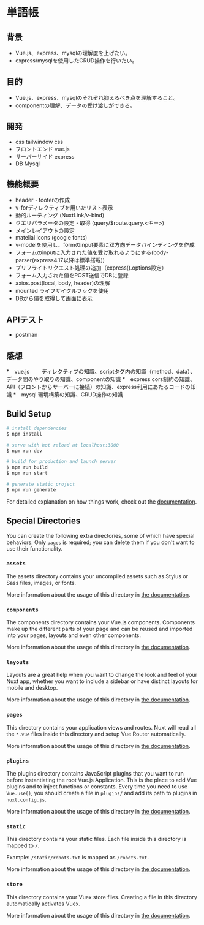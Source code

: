 # 単語帳
## 背景
* Vue.js、express、mysqlの理解度を上げたい。
* express/mysqlを使用したCRUD操作を行いたい。

## 目的
* Vue.js、express、mysqlのそれぞれ抑えるべき点を理解すること。
* componentの理解、データの受け渡しができる。

## 開発
* css tailwindow css
* フロントエンド vue.js
* サーバーサイド express
* DB Mysql

## 機能概要
* header・footerの作成
* v-forディレクティブを用いたリスト表示
* 動的ルーティング (NuxtLink/v-bind)
* クエリパラメータの設定・取得 (query/$route.query.<キー>)
* メインレイアウトの設定
* matelial icons (google fonts)
* v-modelを使用し、formのinput要素に双方向データバインディングを作成
* フォームのinputに入力された値を受け取れるようにする(body-parser(express4.17以降は標準搭載))
* プリフライトリクエスト処理の追加（express().options設定）
* フォーム入力された値をPOST送信でDBに登録
* axios.post(local, body, header)の理解
* mounted ライフサイクルフックを使用
* DBから値を取得して画面に表示

## APIテスト
* postman

## 感想
*　vue.js
　　ディレクティブの知識、scriptタグ内の知識（method、data）、データ間のやり取りの知識、componentの知識
*　express
 cors制約の知識、API（フロントからサーバーに接続）の知識、express利用にあたるコードの知識
*　mysql
  環境構築の知識、CRUD操作の知識

## Build Setup

```bash
# install dependencies
$ npm install

# serve with hot reload at localhost:3000
$ npm run dev

# build for production and launch server
$ npm run build
$ npm run start

# generate static project
$ npm run generate
```

For detailed explanation on how things work, check out the [documentation](https://nuxtjs.org).

## Special Directories

You can create the following extra directories, some of which have special behaviors. Only `pages` is required; you can delete them if you don't want to use their functionality.

### `assets`

The assets directory contains your uncompiled assets such as Stylus or Sass files, images, or fonts.

More information about the usage of this directory in [the documentation](https://nuxtjs.org/docs/2.x/directory-structure/assets).

### `components`

The components directory contains your Vue.js components. Components make up the different parts of your page and can be reused and imported into your pages, layouts and even other components.

More information about the usage of this directory in [the documentation](https://nuxtjs.org/docs/2.x/directory-structure/components).

### `layouts`

Layouts are a great help when you want to change the look and feel of your Nuxt app, whether you want to include a sidebar or have distinct layouts for mobile and desktop.

More information about the usage of this directory in [the documentation](https://nuxtjs.org/docs/2.x/directory-structure/layouts).


### `pages`

This directory contains your application views and routes. Nuxt will read all the `*.vue` files inside this directory and setup Vue Router automatically.

More information about the usage of this directory in [the documentation](https://nuxtjs.org/docs/2.x/get-started/routing).

### `plugins`

The plugins directory contains JavaScript plugins that you want to run before instantiating the root Vue.js Application. This is the place to add Vue plugins and to inject functions or constants. Every time you need to use `Vue.use()`, you should create a file in `plugins/` and add its path to plugins in `nuxt.config.js`.

More information about the usage of this directory in [the documentation](https://nuxtjs.org/docs/2.x/directory-structure/plugins).

### `static`

This directory contains your static files. Each file inside this directory is mapped to `/`.

Example: `/static/robots.txt` is mapped as `/robots.txt`.

More information about the usage of this directory in [the documentation](https://nuxtjs.org/docs/2.x/directory-structure/static).

### `store`

This directory contains your Vuex store files. Creating a file in this directory automatically activates Vuex.

More information about the usage of this directory in [the documentation](https://nuxtjs.org/docs/2.x/directory-structure/store).
